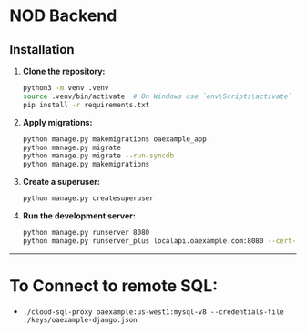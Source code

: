 # NOD Backend

## Installation

1. **Clone the repository:**

    ```sh
    python3 -m venv .venv
    source .venv/bin/activate  # On Windows use `env\Scripts\activate`
    pip install -r requirements.txt
    ```

4. **Apply migrations:**
    ```sh
    python manage.py makemigrations oaexample_app
    python manage.py migrate
    python manage.py migrate --run-syncdb
    python manage.py makemigrations
    ```

5. **Create a superuser:**

    ```sh
    python manage.py createsuperuser
    ```

6. **Run the development server:**

    ```sh
    python manage.py runserver 8080
    python manage.py runserver_plus localapi.oaexample.com:8080 --cert-file ~/.ssh/certificate.crt
    ```

------

# To Connect to remote SQL:
- `./cloud-sql-proxy oaexample:us-west1:mysql-v8 --credentials-file ./keys/oaexample-django.json`
